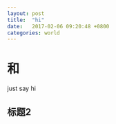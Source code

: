 ```yaml
---
layout: post
title:  "hi"
date:   2017-02-06 09:20:48 +0800
categories: world
---
```

# 和
just say hi

## 标题2
